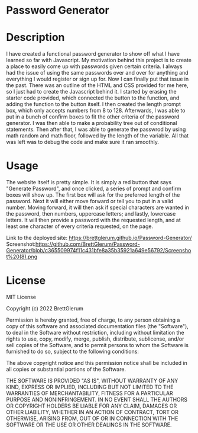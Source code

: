 # Password Generator

# Description
I have created a functional password generator to show off what I have learned so far with Javascript. My motivation behind this project is to create a place to easily come up with passwords given certain criteria. I always had the issue of using the same passwords over and over for anything and everything I would register or sign up for. Now I can finally put that issue in the past. There was an outline of the HTML and CSS provided for me here, so I just had to create the Javascript behind it. I started by erasing the starter code provided, which connected the button to the function, and adding the function to the button itself. I then created the length prompt box, which only accepts numbers from 8 to 128. Afterwards, I was able to put in a bunch of confirm boxes to fit the other criteria of the password generator. I was then able to make a probability tree out of conditional statements. Then after that, I was able to generate the passwrod by using math random and math floor, followed by the length of the variable. All that was left was to debug the code and make sure it ran smoothly.

# Usage
The website itself is pretty simple. It is simply a red button that says "Generate Password", and once clicked, a series of prompt and confirm boxes will show up. The first box will ask for the preferred length of the password. Next it will either move forward or tell you to put in a valid number. Moving forward, it will then ask if special characters are wanted in the password, then numbers, uppercase letters; and lastly, lowercase letters. It will then provide a password with the requested length, and at least one character of every criteria requested, on the page. 

Link to the deployed site: https://brettglerum.github.io/Password-Generator/ 
Screenshot:https://github.com/BrettGlerum/Password-Generator/blob/c365509974f11c431bfe8a35b35921a649e56792/Screenshot%20(8).png
# License
MIT License

Copyright (c) 2022 BrettGlerum

Permission is hereby granted, free of charge, to any person obtaining a copy of this software and associated documentation files (the "Software"), to deal in the Software without restriction, including without limitation the rights to use, copy, modify, merge, publish, distribute, sublicense, and/or sell copies of the Software, and to permit persons to whom the Software is furnished to do so, subject to the following conditions:

The above copyright notice and this permission notice shall be included in all copies or substantial portions of the Software.

THE SOFTWARE IS PROVIDED "AS IS", WITHOUT WARRANTY OF ANY KIND, EXPRESS OR IMPLIED, INCLUDING BUT NOT LIMITED TO THE WARRANTIES OF MERCHANTABILITY, FITNESS FOR A PARTICULAR PURPOSE AND NONINFRINGEMENT. IN NO EVENT SHALL THE AUTHORS OR COPYRIGHT HOLDERS BE LIABLE FOR ANY CLAIM, DAMAGES OR OTHER LIABILITY, WHETHER IN AN ACTION OF CONTRACT, TORT OR OTHERWISE, ARISING FROM, OUT OF OR IN CONNECTION WITH THE SOFTWARE OR THE USE OR OTHER DEALINGS IN THE SOFTWARE.

